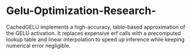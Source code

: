 # Gelu-Optimization-Research-

CachedGELU implements a high-accuracy, table-based approximation of the GELU activation. It replaces expensive erf calls with a precomputed lookup table and linear interpolation to speed up inference  while keeping numerical error negligible.
